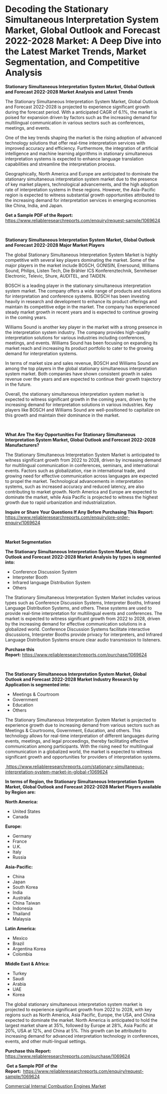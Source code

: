 <p><h1>Decoding the Stationary Simultaneous Interpretation System Market, Global Outlook and Forecast 2022-2028 Market: A Deep Dive into the Latest Market Trends, Market Segmentation, and Competitive Analysis</h1></p><p><strong>Stationary Simultaneous Interpretation System Market, Global Outlook and Forecast 2022-2028 Market Analysis and Latest Trends</strong></p>
<p><p>The Stationary Simultaneous Interpretation System Market, Global Outlook and Forecast 2022-2028 is projected to experience significant growth during the forecast period. With a anticipated CAGR of 6.1%, the market is poised for expansion driven by factors such as the increasing demand for multilingual communication in various sectors such as conferences, meetings, and events.</p><p>One of the key trends shaping the market is the rising adoption of advanced technology solutions that offer real-time interpretation services with improved accuracy and efficiency. Furthermore, the integration of artificial intelligence and machine learning algorithms in stationary simultaneous interpretation systems is expected to enhance language translation capabilities and streamline the interpretation process.</p><p>Geographically, North America and Europe are anticipated to dominate the stationary simultaneous interpretation system market due to the presence of key market players, technological advancements, and the high adoption rate of interpretation systems in these regions. However, the Asia-Pacific region is expected to witness substantial growth opportunities attributed to the increasing demand for interpretation services in emerging economies like China, India, and Japan.</p></p>
<p><strong>Get a Sample PDF of the Report:&nbsp;</strong> <a href="https://www.reliableresearchreports.com/enquiry/request-sample/1069624">https://www.reliableresearchreports.com/enquiry/request-sample/1069624</a></p>
<p>&nbsp;</p>
<p><strong>Stationary Simultaneous Interpretation System Market, Global Outlook and Forecast 2022-2028 Major Market Players</strong></p>
<p><p>The global Stationary Simultaneous Interpretation System Market is highly competitive with several key players dominating the market. Some of the major players in the market include BOSCH, GONISIN, Enersound, Williams Sound, Philips, Listen Tech, Die Brähler ICS Konferenztechnik, Sennheiser Electronic, Televic, Shure, AUDITEL, and TAIDEN.</p><p>BOSCH is a leading player in the stationary simultaneous interpretation system market. The company offers a wide range of products and solutions for interpretation and conference systems. BOSCH has been investing heavily in research and development to enhance its product offerings and maintain its competitive edge in the market. The company has experienced steady market growth in recent years and is expected to continue growing in the coming years.</p><p>Williams Sound is another key player in the market with a strong presence in the interpretation system industry. The company provides high-quality interpretation solutions for various industries including conferences, meetings, and events. Williams Sound has been focusing on expanding its market reach and increasing its product portfolio to cater to the growing demand for interpretation systems.</p><p>In terms of market size and sales revenue, BOSCH and Williams Sound are among the top players in the global stationary simultaneous interpretation system market. Both companies have shown consistent growth in sales revenue over the years and are expected to continue their growth trajectory in the future.</p><p>Overall, the stationary simultaneous interpretation system market is expected to witness significant growth in the coming years, driven by the increasing demand for interpretation solutions in various industries. Key players like BOSCH and Williams Sound are well-positioned to capitalize on this growth and maintain their dominance in the market.</p></p>
<p>&nbsp;</p>
<p><strong>What Are The Key Opportunities For Stationary Simultaneous Interpretation System Market, Global Outlook and Forecast 2022-2028 Manufacturers?</strong></p>
<p><p>The Stationary Simultaneous Interpretation System Market is anticipated to witness significant growth from 2022 to 2028, driven by increasing demand for multilingual communication in conferences, seminars, and international events. Factors such as globalization, rise in international trade, and growing need for effective communication across languages are expected to propel the market. Technological advancements in interpretation systems, such as increased accuracy and reduced latency, are also contributing to market growth. North America and Europe are expected to dominate the market, while Asia Pacific is projected to witness the highest growth due to rapid urbanization and industrialization.</p></p>
<p><strong>Inquire or Share Your Questions If Any Before Purchasing This Report:</strong> <a href="https://www.reliableresearchreports.com/enquiry/pre-order-enquiry/1069624">https://www.reliableresearchreports.com/enquiry/pre-order-enquiry/1069624</a></p>
<p>&nbsp;</p>
<p><strong>Market Segmentation</strong></p>
<p><strong>The Stationary Simultaneous Interpretation System Market, Global Outlook and Forecast 2022-2028 Market Analysis by types is segmented into:</strong></p>
<p><ul><li>Conference Discussion System</li><li>Interpreter Booth</li><li>Infrared language Distribution System</li><li>Others</li></ul></p>
<p><p>The Stationary Simultaneous Interpretation System Market includes various types such as Conference Discussion Systems, Interpreter Booths, Infrared Language Distribution Systems, and others. These systems are used to provide real-time interpretation for multilingual events and conferences. The market is expected to witness significant growth from 2022 to 2028, driven by the increasing demand for effective communication solutions in a globalized world. Conference Discussion Systems facilitate interactive discussions, Interpreter Booths provide privacy for interpreters, and Infrared Language Distribution Systems ensure clear audio transmission to listeners.</p></p>
<p><strong>Purchase this Report:&nbsp;</strong><a href="https://www.reliableresearchreports.com/purchase/1069624">https://www.reliableresearchreports.com/purchase/1069624</a></p>
<p>&nbsp;</p>
<p><strong>The Stationary Simultaneous Interpretation System Market, Global Outlook and Forecast 2022-2028 Market Industry Research by Application is segmented into:</strong></p>
<p><ul><li>Meetings & Courtroom</li><li>Government</li><li>Education</li><li>Others</li></ul></p>
<p><p>The Stationary Simultaneous Interpretation System Market is projected to experience growth due to increasing demand from various sectors such as Meetings & Courtrooms, Government, Education, and others. This technology allows for real-time interpretation of different languages during events, meetings, and legal proceedings, thereby facilitating effective communication among participants. With the rising need for multilingual communication in a globalized world, the market is expected to witness significant growth and opportunities for providers of interpretation systems.</p></p>
<p><a href="https://www.reliableresearchreports.com/stationary-simultaneous-interpretation-system-market-in-global-r1069624">&nbsp;https://www.reliableresearchreports.com/stationary-simultaneous-interpretation-system-market-in-global-r1069624</a></p>
<p><strong>In terms of Region, the Stationary Simultaneous Interpretation System Market, Global Outlook and Forecast 2022-2028 Market Players available by Region are:</strong></p>
<p>
    <p> <strong> North America: </strong>
        <ul>
            <li>United States</li>
            <li>Canada</li>
        </ul>
        </p> 
    <p> <strong> Europe: </strong>
        <ul>
            <li>Germany</li>
            <li>France</li>
            <li>U.K.</li>
            <li>Italy</li>
            <li>Russia</li>
        </ul>
        </p> 
    <p> <strong> Asia-Pacific: </strong>
        <ul>
            <li>China</li>
            <li>Japan</li>
            <li>South Korea</li>
            <li>India</li>
            <li>Australia</li>
            <li>China Taiwan</li>
            <li>Indonesia</li>
            <li>Thailand</li>
            <li>Malaysia</li>
        </ul>
        </p> 
    <p> <strong> Latin America: </strong>
        <ul>
            <li>Mexico</li>
            <li>Brazil</li>
            <li>Argentina Korea</li>
            <li>Colombia</li>
        </ul>
        </p> 
    <p> <strong> Middle East & Africa: </strong>
        <ul>
            <li>Turkey</li>
            <li>Saudi</li>
            <li>Arabia</li>
            <li>UAE</li>
            <li>Korea</li>
        </ul>
    </p>
    </p>
<p><p>The global stationary simultaneous interpretation system market is projected to experience significant growth from 2022 to 2028, with key regions such as North America, Asia Pacific, Europe, the USA, and China expected to dominate the market. North America is anticipated to hold the largest market share at 35%, followed by Europe at 28%, Asia Pacific at 20%, USA at 12%, and China at 5%. This growth can be attributed to increasing demand for advanced interpretation technology in conferences, events, and other multi-lingual settings.</p></p>
<p><strong>Purchase this Report: </strong><a href="https://www.reliableresearchreports.com/purchase/1069624">https://www.reliableresearchreports.com/purchase/1069624</a></p>
<p>&nbsp;<strong>Get a Sample PDF of the Report:&nbsp;&nbsp;</strong><a href="https://www.reliableresearchreports.com/enquiry/request-sample/1069624">https://www.reliableresearchreports.com/enquiry/request-sample/1069624</a></p>
<p><strong></strong></p>
<p><p><a href="https://github.com/avakerr6577/Market-Research-Report-List-1/blob/main/commercial-internal-combustion-engines-market.md">Commercial Internal Combustion Engines Market</a></p></p>